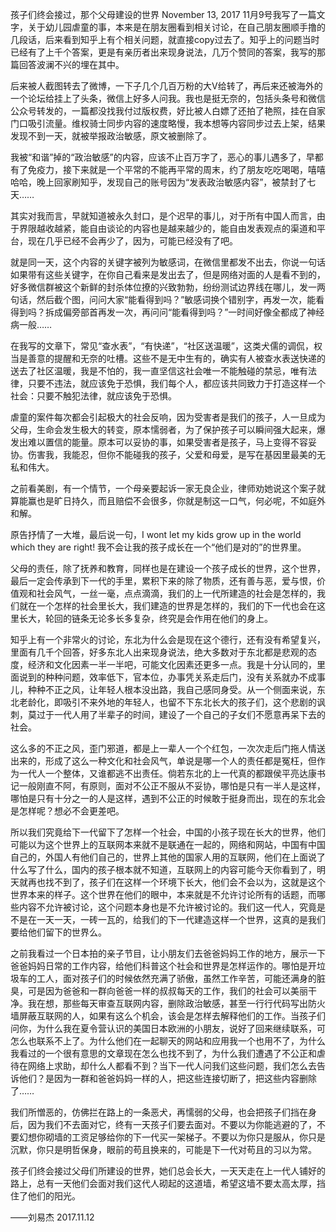 孩子们终会接过，那个父母建设的世界
November 13, 2017
11月9号我写了一篇文字，关于幼儿园虐童的事，本来是在朋友圈看到相关讨论，在自己朋友圈顺手撸的几段话，后来看到知乎上有个相关问题，就直接copy过去了。知乎上的问题当时已经有了上千个答案，更是有亲历者出来现身说法，几万个赞同的答案，我写的那篇回答波澜不兴的埋在其中。

后来被人截图转去了微博，一下子几个几百万粉的大V给转了，再后来还被海外的一个论坛给挂上了头条，微信上好多人问我。我也是挺无奈的，包括头条号和微信公众号转发的，一篇都没找我付过版权费，好比被人白嫖了还拍了艳照，挂在自家门口吸引流量。维权骑士同步内容的速度略慢，我本想等内容同步过去上架，结果发现不到一天，就被举报政治敏感，原文被删除了。

我被“和谐”掉的“政治敏感”的内容，应该不止百万字了，恶心的事儿遇多了，早都有了免疫力，接下来就是一个平常的不能再平常的周末，约了朋友吃吃喝喝，嘻嘻哈哈，晚上回家刷知乎，发现自己的账号因为“发表政治敏感内容”，被禁封了七天……

其实对我而言，早就知道被永久封口，是个迟早的事儿，对于所有中国人而言，由于界限越收越紧，能自由谈论的内容也是越来越少的，能自由发表观点的渠道和平台，现在几乎已经不会再少了，因为，可能已经没有了吧。

就是同一天，这个内容的关键字被列为敏感词，在微信里都发不出去，你说一句话如果带有这些关键字，在你自己看来是发出去了，但是网络对面的人是看不到的，好多微信群被这个新鲜的封杀体位撩的兴致勃勃，纷纷测试边界线在哪儿，发一两句话，然后截个图，问问大家“能看得到吗？”敏感词换个错别字，再发一次，能看得到吗？拆成偏旁部首再发一次，再问问“能看得到吗？”一时间好像全都成了神经病一般……

在我写的文章下，常见“查水表”，“有快递”，“社区送温暖”，这类犬儒的调侃，权当是善意的提醒和无奈的吐槽。这些不是无中生有的，确实有人被查水表送快递的送去了社区温暖，我是不怕的，我一直坚信这社会唯一不能触碰的禁忌，唯有法律，只要不违法，就应该免于恐惧，我们每个人，都应该共同致力于打造这样一个社会：只要不触犯法律，就应该免于恐惧。

虐童的案件每次都会引起极大的社会反响，因为受害者是我们的孩子，人一旦成为父母，生命会发生极大的转变，原本懦弱者，为了保护孩子可以瞬间强大起来，爆发出难以置信的能量。原本可以妥协的事，如果受害者是孩子，马上变得不容妥协。伤害我，我能忍，但你不能碰我的孩子，父爱和母爱，是写在基因里最美的无私和伟大。

之前看美剧，有一个情节，一个母亲要起诉一家无良企业，律师劝她说这个案子就算能赢也是旷日持久，而且赔偿不会很多，你就是制这一口气，何必呢，不如庭外和解。

原告抒情了一大堆，最后说一句，I wont let my kids grow up in the world which they are right! 我不会让我的孩子成长在一个“他们是对的”的世界里。

父母的责任，除了抚养和教育，同样也是在建设一个孩子成长的世界，这个世界，最后一定会传承到下一代的手里，累积下来的除了物质，还有善与恶，爱与恨，价值观和社会风气，一丝一毫，点点滴滴，我们的上一代所建造的社会是怎样的，我们就在一个怎样的社会里长大，我们建造的世界是怎样的，我们的下一代也会在这里长大，轮回的链条无论多长多复杂，终究是会作用在他们的身上。

知乎上有一个非常火的讨论，东北为什么会是现在这个德行，还有没有希望复兴，里面有几千个回答，好多东北人出来现身说法，绝大多数对于东北都是悲观的态度，经济和文化因素一半一半吧，可能文化因素还更多一点。我是十分认同的，里面说到的种种问题，效率低下，官本位，办事凭关系走后门，没有关系就办不成事儿，种种不正之风，让年轻人根本没出路，我自己感同身受。从一个侧面来说，东北老龄化，即吸引不来外地的年轻人，也留不下东北长大的孩子们，这个悲剧的讽刺，莫过于一代人用了半辈子的时间，建设了一个自己的子女们不愿意再呆下去的社会。

这么多的不正之风，歪门邪道，都是上一辈人一个个红包，一次次走后门拖人情送出来的，形成了这么一种文化和社会风气，单说是哪一个人的责任都是冤枉，但作为一代人一个整体，又谁都逃不出责任。倘若东北的上一代真的都跟侯平亮达康书记一般刚直不阿，有原则，面对不公正不服从不妥协，哪怕是只有一半人是这样，哪怕是只有十分之一的人是这样，遇到不公正的时候敢于挺身而出，现在的东北会是怎样呢？想必不会更差吧。

所以我们究竟给下一代留下了怎样一个社会，中国的小孩子现在长大的世界，他们可能以为这个世界上的互联网本来就不是联通在一起的，网络和网站，中国有中国自己的，外国人有他们自己的，世界上其他的国家人用的互联网，他们在上面说了什么写了什么，国内的孩子根本就不知道，互联网上的内容可能今天你看到了，明天就再也找不到了，孩子们在这样一个环境下长大，他们会不会以为，这就是这个世界本来的样子。这个世界在他们的眼中，本来就是不允许讨论所有的话题，而哪些内容不允许被讨论，这个问题本身也是不允许被讨论的。我们这一代人，究竟是不是在一天一天，一砖一瓦的，给我们的下一代建造这样一个世界，这真的是我们要给他们留下的世界么。

之前我看过一个日本拍的亲子节目，让小朋友们去爸爸妈妈工作的地方，展示一下爸爸妈妈日常的工作内容，给他们科普这个社会和世界是怎样运作的。哪怕是开垃圾车的工人，面对孩子们的时候依然充满了骄傲，虽然工作辛苦，可能还满身的脏臭，可是因为爸爸和一群向爸爸一样的叔叔每天的工作，我们的社会可以美丽干净。我在想，那些每天审查互联网内容，删除政治敏感，甚至一行行代码写出防火墙屏蔽互联网的人，如果有这么个机会，该会是怎样去解释他们的工作。当孩子们问你，为什么我在夏令营认识的美国日本欧洲的小朋友，说好了回来继续联系，可怎么也联系不上了。为什么他们在一起聊天的网站和应用我一个也用不了，为什么我看过的一个很有意思的文章现在怎么也找不到了，为什么我们遭遇了不公正和虐待在网络上求助，却什么人都看不到？当下一代人问我们这些问题，我们怎么去告诉他们？是因为一群和爸爸妈妈一样的人，把这些连接切断了，把这些内容删除了……

我们所憎恶的，仿佛拦在路上的一条恶犬，再懦弱的父母，也会把孩子们挡在身后，因为我们不去面对它，终有一天孩子们要去面对。不要以为你能逃避的了，不要幻想你砌墙的工资足够给你的下一代买一架梯子。不要以为你只是服从，你只是沉默，你只是明哲保身，眼前的苟且换来的，可能是下一代对苟且的习以为常。

孩子们终会接过父母们所建设的世界，她们总会长大，一天天走在上一代人铺好的路上，总有一天他们会面对我们这代人砌起的这道墙，希望这墙不要太高太厚，挡住了他们的阳光。

——刘易杰 2017.11.12

